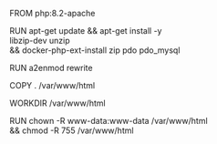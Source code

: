 FROM php:8.2-apache

RUN apt-get update && apt-get install -y \
    libzip-dev unzip \
    && docker-php-ext-install zip pdo pdo_mysql

RUN a2enmod rewrite

COPY . /var/www/html

WORKDIR /var/www/html

RUN chown -R www-data:www-data /var/www/html \
    && chmod -R 755 /var/www/html
